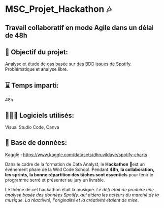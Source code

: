 # MSC_Projet_Hackathon 🎶
## Travail collaboratif en mode Agile dans un délai de 48h

## 🎯 Objectif du projet: 
Analyse et étude de cas basée sur des BDD issues de Spotify. Problématique et analyse libre. 

## ⌛ Temps imparti: 
48h

## 👨🏻‍💻 Logiciels utilisés:
 Visual Studio Code, Canva

## 💽 Base de données: 

Kaggle : https://www.kaggle.com/datasets/dhruvildave/spotify-charts

 
Dans le cadre de la formation de Data Analyst, le **Hackathon** 🚀est un événement phare de la Wild Code School. Pendant **48h**, **la collaboration, les sprints, la bonne répartition des tâches sont essentiels** pour tenir le programme serré et présenter au jury un livrable. 

Le thème de cet hackathon était la musique.
_Le défi était de produire une analyse basée des données Spotify, qui aidera les acteurs du marché de la musique. La réactivité, l'originalité et la créativité étaient de mise_. 

